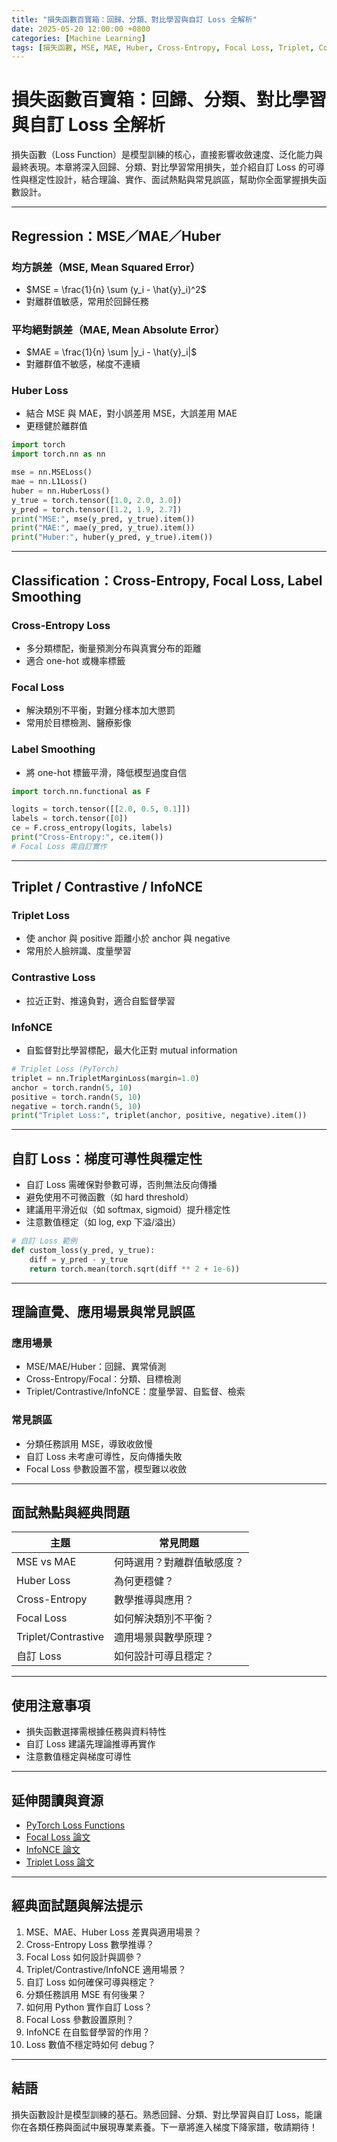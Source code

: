 ```yaml
---
title: "損失函數百寶箱：回歸、分類、對比學習與自訂 Loss 全解析"
date: 2025-05-20 12:00:00 +0800
categories: [Machine Learning]
tags: [損失函數, MSE, MAE, Huber, Cross-Entropy, Focal Loss, Triplet, Contrastive, InfoNCE, 可導性, 穩定性]
---
```


# 損失函數百寶箱：回歸、分類、對比學習與自訂 Loss 全解析

損失函數（Loss Function）是模型訓練的核心，直接影響收斂速度、泛化能力與最終表現。本章將深入回歸、分類、對比學習常用損失，並介紹自訂 Loss 的可導性與穩定性設計，結合理論、實作、面試熱點與常見誤區，幫助你全面掌握損失函數設計。

---

## Regression：MSE／MAE／Huber

### 均方誤差（MSE, Mean Squared Error）

- $MSE = \frac{1}{n} \sum (y_i - \hat{y}_i)^2$
- 對離群值敏感，常用於回歸任務

### 平均絕對誤差（MAE, Mean Absolute Error）

- $MAE = \frac{1}{n} \sum |y_i - \hat{y}_i|$
- 對離群值不敏感，梯度不連續

### Huber Loss

- 結合 MSE 與 MAE，對小誤差用 MSE，大誤差用 MAE
- 更穩健於離群值

```python
import torch
import torch.nn as nn

mse = nn.MSELoss()
mae = nn.L1Loss()
huber = nn.HuberLoss()
y_true = torch.tensor([1.0, 2.0, 3.0])
y_pred = torch.tensor([1.2, 1.9, 2.7])
print("MSE:", mse(y_pred, y_true).item())
print("MAE:", mae(y_pred, y_true).item())
print("Huber:", huber(y_pred, y_true).item())
```

---

## Classification：Cross-Entropy, Focal Loss, Label Smoothing

### Cross-Entropy Loss

- 多分類標配，衡量預測分布與真實分布的距離
- 適合 one-hot 或機率標籤

### Focal Loss

- 解決類別不平衡，對難分樣本加大懲罰
- 常用於目標檢測、醫療影像

### Label Smoothing

- 將 one-hot 標籤平滑，降低模型過度自信

```python
import torch.nn.functional as F

logits = torch.tensor([[2.0, 0.5, 0.1]])
labels = torch.tensor([0])
ce = F.cross_entropy(logits, labels)
print("Cross-Entropy:", ce.item())
# Focal Loss 需自訂實作
```

---

## Triplet / Contrastive / InfoNCE

### Triplet Loss

- 使 anchor 與 positive 距離小於 anchor 與 negative
- 常用於人臉辨識、度量學習

### Contrastive Loss

- 拉近正對、推遠負對，適合自監督學習

### InfoNCE

- 自監督對比學習標配，最大化正對 mutual information

```python
# Triplet Loss (PyTorch)
triplet = nn.TripletMarginLoss(margin=1.0)
anchor = torch.randn(5, 10)
positive = torch.randn(5, 10)
negative = torch.randn(5, 10)
print("Triplet Loss:", triplet(anchor, positive, negative).item())
```

---

## 自訂 Loss：梯度可導性與穩定性

- 自訂 Loss 需確保對參數可導，否則無法反向傳播
- 避免使用不可微函數（如 hard threshold）
- 建議用平滑近似（如 softmax, sigmoid）提升穩定性
- 注意數值穩定（如 log, exp 下溢/溢出）

```python
# 自訂 Loss 範例
def custom_loss(y_pred, y_true):
    diff = y_pred - y_true
    return torch.mean(torch.sqrt(diff ** 2 + 1e-6))
```

---

## 理論直覺、應用場景與常見誤區

### 應用場景

- MSE/MAE/Huber：回歸、異常偵測
- Cross-Entropy/Focal：分類、目標檢測
- Triplet/Contrastive/InfoNCE：度量學習、自監督、檢索

### 常見誤區

- 分類任務誤用 MSE，導致收斂慢
- 自訂 Loss 未考慮可導性，反向傳播失敗
- Focal Loss 參數設置不當，模型難以收斂

---

## 面試熱點與經典問題

| 主題                | 常見問題                   |
| ------------------- | -------------------------- |
| MSE vs MAE          | 何時選用？對離群值敏感度？ |
| Huber Loss          | 為何更穩健？               |
| Cross-Entropy       | 數學推導與應用？           |
| Focal Loss          | 如何解決類別不平衡？       |
| Triplet/Contrastive | 適用場景與數學原理？       |
| 自訂 Loss           | 如何設計可導且穩定？       |

---

## 使用注意事項

* 損失函數選擇需根據任務與資料特性
* 自訂 Loss 建議先理論推導再實作
* 注意數值穩定與梯度可導性

---

## 延伸閱讀與資源

* [PyTorch Loss Functions](https://pytorch.org/docs/stable/nn.html#loss-functions)
* [Focal Loss 論文](https://arxiv.org/abs/1708.02002)
* [InfoNCE 論文](https://arxiv.org/abs/1807.03748)
* [Triplet Loss 論文](https://arxiv.org/abs/1503.03832)

---

## 經典面試題與解法提示

1. MSE、MAE、Huber Loss 差異與適用場景？
2. Cross-Entropy Loss 數學推導？
3. Focal Loss 如何設計與調參？
4. Triplet/Contrastive/InfoNCE 適用場景？
5. 自訂 Loss 如何確保可導與穩定？
6. 分類任務誤用 MSE 有何後果？
7. 如何用 Python 實作自訂 Loss？
8. Focal Loss 參數設置原則？
9. InfoNCE 在自監督學習的作用？
10. Loss 數值不穩定時如何 debug？

---

## 結語

損失函數設計是模型訓練的基石。熟悉回歸、分類、對比學習與自訂 Loss，能讓你在各類任務與面試中展現專業素養。下一章將進入梯度下降家譜，敬請期待！
